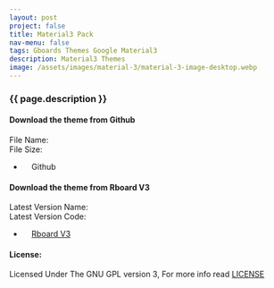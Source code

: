 ```yaml
---
layout: post
project: false
title: Material3 Pack
nav-menu: false
tags: Gboards Themes Google Material3
description: Material3 Themes
image: /assets/images/material-3/material-3-image-desktop.webp
---
```


<div id="main" class="alt" style="border-bottom: solid 0px var(--border) !important;">
   <div class="inner">
      <span class="image main material-3" alt="Material3 Pack" style="margin-top: -2em !important;"></span>
      <h3 >{{ page.description }}</h3>
      <p id="material-3-desc"></p>
      <div class="container-fluid-download">
         <div class="column-rboard">
            <div class="card">
               <div class="container-card">
                  <h4><b>Download the theme from Github</b></h4>
                  <div id="material-3-file_name" class="rboard-text">File Name: </div>
                  <div id="material-3-file_size" class="rboard-text">File Size: </div>
                  <ul class="actions card-button">
                     <li style="padding: 0 0 0 0 !important;">
                        <a id="material-3-link" class="button special read-more icon fa-brands fa-github" target="_blank" style="color: var(--btn-text) !important; padding: 1rem !important; height: auto !important;">Github</a>
                     </li>
                  </ul>
               </div>
            </div>
         </div>
         <div class="column-rboard">
            <div class="card">
               <div class="container-card">
                  <h4><b>Download the theme from Rboard V3</b></h4>
                  <div id="rboardversion-a6-release-name" class="rboard-text">Latest Version Name: </div>
                  <div id="rboardversion-a6-release-code" class="rboard-text">Latest Version Code: </div>
                  <ul class="actions card-button">
                     <li style="padding: 0 0 0 0 !important;"><a href="/projects/rboard-theme-manager/#rboard-downloads" class="button special read-more icon fa fa-file-arrow-down" target="_blank" style="color: var(--btn-text) !important; padding: 1rem !important; height: auto !important;">Rboard V3</a></li>
                  </ul>
               </div>
            </div>
         </div>
      </div>
   </div>
</div>

<h4>License:</h4>
Licensed Under The GNU GPL version 3, For more info read <a target="_blank" class="highlight-text" href="https://github.com/AkosPaha/akospaha.github.io/blob/master/LICENSE.md">LICENSE</a>
